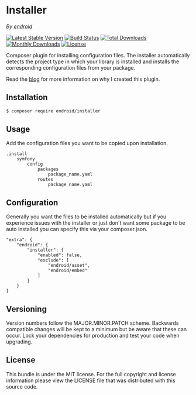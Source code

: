 # Installer

*By [endroid](https://endroid.nl/)*

[![Latest Stable Version](http://img.shields.io/packagist/v/endroid/installer.svg)](https://packagist.org/packages/endroid/installer)
[![Build Status](http://img.shields.io/travis/endroid/installer.svg)](http://travis-ci.org/endroid/installer)
[![Total Downloads](http://img.shields.io/packagist/dt/endroid/installer.svg)](https://packagist.org/packages/endroid/installer)
[![Monthly Downloads](http://img.shields.io/packagist/dm/endroid/installer.svg)](https://packagist.org/packages/endroid/installer)
[![License](http://img.shields.io/packagist/l/endroid/installer.svg)](https://packagist.org/packages/endroid/installer)

Composer plugin for installing configuration files. The installer automatically
detects the project type in which your library is installed and installs the
corresponding configuration files from your package.

Read the [blog](https://medium.com/@endroid/auto-package-configuration-for-symfony-e14780e29d81)
for more information on why I created this plugin.

## Installation

``` bash
$ composer require endroid/installer
```

## Usage

Add the configuration files you want to be copied upon installation.

```
.install
    symfony
        config
            packages
                package_name.yaml
            routes
                package_name.yaml
```

## Configuration

Generally you want the files to be installed automatically but if you
experience issues with the installer or just don't want some package to be
auto installed you can specify this via your composer.json.

```
"extra": {
    "endroid": {
        "installer": {
            "enabled": false,
            "exclude": [
                "endroid/asset",
                "endroid/embed"
            ]
        }
    }
}
```

## Versioning

Version numbers follow the MAJOR.MINOR.PATCH scheme. Backwards compatible
changes will be kept to a minimum but be aware that these can occur. Lock
your dependencies for production and test your code when upgrading.

## License

This bundle is under the MIT license. For the full copyright and license
information please view the LICENSE file that was distributed with this source code.
